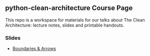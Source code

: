 ## python-clean-architecture Course Page

This repo is a workspace for materials for our talks about The Clean Architecture: lecture notes, slides and printable handouts.

### Slides

- [Boundaries & Arrows](slides/boundaries_arrows.html)
